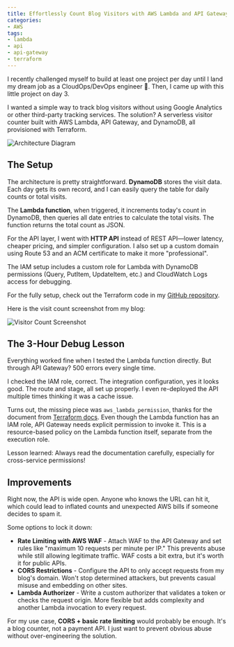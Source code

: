 ```yaml
---
title: Effortlessly Count Blog Visitors with AWS Lambda and API Gateway
categories:
- AWS
tags:
- lambda
- api
- api-gateway
- terraform
---
```


I recently challenged myself to build at least one project per day until I land my dream job as a CloudOps/DevOps engineer 🥹. Then, I came up with this little project on day 3.

I wanted a simple way to track blog visitors without using Google Analytics or other third-party tracking services. The solution? A serverless visitor counter built with AWS Lambda, API Gateway, and DynamoDB, all provisioned with Terraform.

![Architecture Diagram](https://s3.us-east-1.amazonaws.com/blog.khoah.net/media/visitor-count/diagram.jpg)

## The Setup

The architecture is pretty straightforward. **DynamoDB** stores the visit data. Each day gets its own record, and I can easily query the table for daily counts or total visits.

The **Lambda function**, when triggered, it increments today's count in DynamoDB, then queries all date entries to calculate the total visits. The function returns the total count as JSON.

For the API layer, I went with **HTTP API** instead of REST API—lower latency, cheaper pricing, and simpler configuration. I also set up a custom domain using Route 53 and an ACM certificate to make it more "professional".

The IAM setup includes a custom role for Lambda with DynamoDB permissions (Query, PutItem, UpdateItem, etc.) and CloudWatch Logs access for debugging.

For the fully setup, check out the Terraform code in my [GitHub repository](https://github.com/ehoang0106/everyday-devops-project/tree/master/day3).

Here is the visit count screenshot from my blog:

![Visitor Count Screenshot](https://s3.us-east-1.amazonaws.com/blog.khoah.net/media/visitor-count/visit-count.png)

## The 3-Hour Debug Lesson

Everything worked fine when I tested the Lambda function directly. But through API Gateway? 500 errors every single time.

I checked the IAM role, correct. The integration configuration, yes it looks good. The route and stage, all set up properly. I even re-deployed the API multiple times thinking it was a cache issue.

Turns out, the missing piece was `aws_lambda_permission`, thanks for the document from [Terraform docs](https://registry.terraform.io/providers/hashicorp/aws/2.33.0/docs/guides/serverless-with-aws-lambda-and-api-gateway). Even though the Lambda function has an IAM role, API Gateway needs explicit permission to invoke it. This is a resource-based policy on the Lambda function itself, separate from the execution role.

Lesson learned: Always read the documentation carefully, especially for cross-service permissions!

## Improvements

Right now, the API is wide open. Anyone who knows the URL can hit it, which could lead to inflated counts and unexpected AWS bills if someone decides to spam it.

Some options to lock it down:

- **Rate Limiting with AWS WAF** - Attach WAF to the API Gateway and set rules like "maximum 10 requests per minute per IP." This prevents abuse while still allowing legitimate traffic. WAF costs a bit extra, but it's worth it for public APIs.
- **CORS Restrictions** - Configure the API to only accept requests from my blog's domain. Won't stop determined attackers, but prevents casual misuse and embedding on other sites.
- **Lambda Authorizer** - Write a custom authorizer that validates a token or checks the request origin. More flexible but adds complexity and another Lambda invocation to every request.

For my use case, **CORS + basic rate limiting** would probably be enough. It's a blog counter, not a payment API. I just want to prevent obvious abuse without over-engineering the solution.

